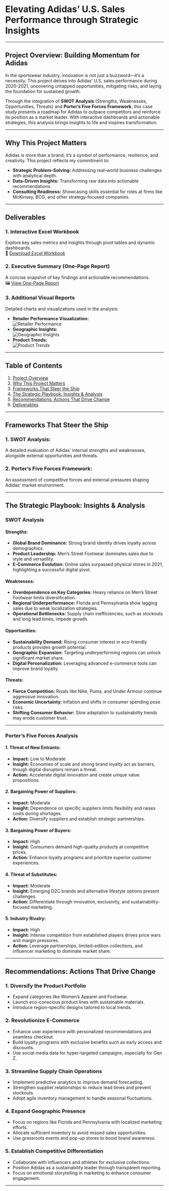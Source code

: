 # Elevating Adidas’ U.S. Sales Performance through Strategic Insights  

---

## Project Overview: Building Momentum for Adidas  

In the sportswear industry, innovation is not just a buzzword—it’s a necessity. This project delves into Adidas’ U.S. sales performance during 2020-2021, uncovering untapped opportunities, mitigating risks, and laying the foundation for sustained growth.  

Through the integration of **SWOT Analysis** (Strengths, Weaknesses, Opportunities, Threats) and **Porter’s Five Forces Framework**, this case study presents a roadmap for Adidas to outpace competitors and reinforce its position as a market leader. With interactive dashboards and actionable strategies, this analysis brings insights to life and inspires transformation.  

---

## Why This Project Matters  

Adidas is more than a brand; it’s a symbol of performance, resilience, and creativity. This project reflects my commitment to:  

- **Strategic Problem-Solving:** Addressing real-world business challenges with analytical depth.  
- **Data-Driven Insights:** Transforming raw data into actionable recommendations.  
- **Consulting Readiness:** Showcasing skills essential for roles at firms like McKinsey, BCG, and other strategy-focused companies.  

---

## Deliverables  

### 1. Interactive Excel Workbook  
Explore key sales metrics and insights through pivot tables and dynamic dashboards.  
📂 [Download Excel Workbook](https://github.com/Soukaradi/adidas-sales/blob/main/Adidas%20Sales%20Analysis%20with%20reports%20.xlsx)  

### 2. Executive Summary (One-Page Report)  
A concise snapshot of key findings and actionable recommendations.  
🖼️ [View One-Page Report](./path-to-your-one-page-report.png)  

### 3. Additional Visual Reports  
Detailed charts and visualizations used in the analysis:  
- **Retailer Performance Visualization:**  
  ![Retailer Performance](./path-to-retailer-visual.png)  
- **Geographic Insights:**  
  ![Geographic Insights](./path-to-geographic-insights.png)  
- **Product Trends:**  
  ![Product Trends](./path-to-product-trends.png)  

---

## Table of Contents  

1. [Project Overview](#project-overview-building-momentum-for-adidas)  
2. [Why This Project Matters](#why-this-project-matters)  
3. [Frameworks That Steer the Ship](#frameworks-that-steer-the-ship)  
4. [The Strategic Playbook: Insights & Analysis](#the-strategic-playbook-insights--analysis)  
5. [Recommendations: Actions That Drive Change](#recommendations-actions-that-drive-change)  
6. [Deliverables](#deliverables)  

---

## Frameworks That Steer the Ship  

### **1. SWOT Analysis:**  
A detailed evaluation of Adidas’ internal strengths and weaknesses, alongside external opportunities and threats.  

### **2. Porter’s Five Forces Framework:**  
An assessment of competitive forces and external pressures shaping Adidas’ market environment.  

---

## The Strategic Playbook: Insights & Analysis  

### **SWOT Analysis**  

#### **Strengths:**  
- **Global Brand Dominance:** Strong brand identity drives loyalty across demographics.  
- **Product Leadership:** Men’s Street Footwear dominates sales due to style and versatility.  
- **E-Commerce Evolution:** Online sales surpassed physical stores in 2021, highlighting a successful digital pivot.  

#### **Weaknesses:**  
- **Overdependence on Key Categories:** Heavy reliance on Men’s Street Footwear limits diversification.  
- **Regional Underperformance:** Florida and Pennsylvania show lagging sales due to weak localization strategies.  
- **Operational Bottlenecks:** Supply chain inefficiencies, such as stockouts and long lead times, impede growth.  

#### **Opportunities:**  
- **Sustainability Demand:** Rising consumer interest in eco-friendly products provides growth potential.  
- **Geographic Expansion:** Targeting underperforming regions can unlock significant market share.  
- **Digital Personalization:** Leveraging advanced e-commerce tools can improve brand loyalty.  

#### **Threats:**  
- **Fierce Competition:** Rivals like Nike, Puma, and Under Armour continue aggressive innovation.  
- **Economic Uncertainty:** Inflation and shifts in consumer spending pose risks.  
- **Shifting Consumer Behavior:** Slow adaptation to sustainability trends may erode customer trust.  

---

### **Porter’s Five Forces Analysis**  

#### **1. Threat of New Entrants:**  
- **Impact:** Low to Moderate  
- **Insight:** Economies of scale and strong brand loyalty act as barriers, though digital disruptors remain a threat.  
- **Action:** Accelerate digital innovation and create unique value propositions.  

#### **2. Bargaining Power of Suppliers:**  
- **Impact:** Moderate  
- **Insight:** Dependence on specific suppliers limits flexibility and raises costs during shortages.  
- **Action:** Diversify suppliers and establish strategic partnerships.  

#### **3. Bargaining Power of Buyers:**  
- **Impact:** High  
- **Insight:** Consumers demand high-quality products at competitive prices.  
- **Action:** Enhance loyalty programs and prioritize superior customer experiences.  

#### **4. Threat of Substitutes:**  
- **Impact:** Moderate  
- **Insight:** Emerging D2C brands and alternative lifestyle options present challenges.  
- **Action:** Differentiate through innovation, exclusivity, and sustainability-focused marketing.  

#### **5. Industry Rivalry:**  
- **Impact:** High  
- **Insight:** Intense competition from established players drives price wars and margin pressures.  
- **Action:** Leverage partnerships, limited-edition collections, and influencer marketing to dominate market share.  

---

## Recommendations: Actions That Drive Change  

### 1. **Diversify the Product Portfolio**  
- Expand categories like Women’s Apparel and Footwear.  
- Launch eco-conscious product lines with sustainable materials.  
- Introduce region-specific designs tailored to local trends.  

### 2. **Revolutionize E-Commerce**  
- Enhance user experience with personalized recommendations and seamless checkout.  
- Build loyalty programs with exclusive benefits such as early access and discounts.  
- Use social media data for hyper-targeted campaigns, especially for Gen Z.  

### 3. **Streamline Supply Chain Operations**  
- Implement predictive analytics to improve demand forecasting.  
- Strengthen supplier relationships to reduce lead times and prevent stockouts.  
- Adopt agile inventory management to handle seasonal fluctuations.  

### 4. **Expand Geographic Presence**  
- Focus on regions like Florida and Pennsylvania with localized marketing efforts.  
- Allocate sufficient inventory to avoid missed sales opportunities.  
- Use grassroots events and pop-up stores to boost brand awareness.  

### 5. **Establish Competitive Differentiation**  
- Collaborate with influencers and athletes for exclusive collections.  
- Position Adidas as a sustainability leader through transparent reporting.  
- Focus on emotional storytelling in marketing to enhance consumer engagement.  

---
